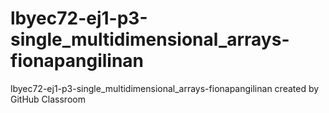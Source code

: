 # lbyec72-ej1-p3-single_multidimensional_arrays-fionapangilinan
lbyec72-ej1-p3-single_multidimensional_arrays-fionapangilinan created by GitHub Classroom
